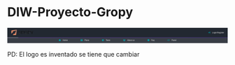 # DIW-Proyecto-Gropy

![nav-jesus](./assets/images/nav-Jesus.gif)

PD: El logo es inventado se tiene que cambiar